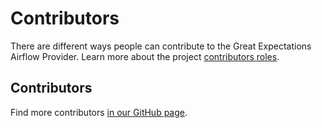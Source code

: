 # Contributors

There are different ways people can contribute to the Great Expectations Airflow Provider.
Learn more about the project [contributors roles](https://github.com/astronomer/airflow-provider-great-expectations/blob/main/docs/contributing/contributor-roles.md).


## Contributors

Find more contributors [in our GitHub page](https://github.com/astronomer/airflow-provider-great-expectations/graphs/contributors).

